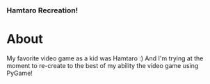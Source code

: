 ### Hamtaro Recreation!

# About
My favorite video game as a kid was Hamtaro :) And I'm trying at the moment to re-create to the best of my ability the video game using PyGame! 

